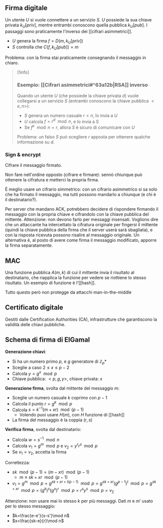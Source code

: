 ## Firma digitale

Un utente $U$ si vuole connettere a un servizio $S$. $U$ possiede la sua chiave privata $k_U[priv]$, mentre entrambi conoscono quella pubblica $k_U[pub]$.
I passaggi sono praticamente l'inverso dei [[cifrari asimmetrici]].
- $U$ genera la firma $f=D(m,k_U[priv])$
- $S$ controlla che $C(f,k_U[pub])=m$

Problema: con la firma stai praticamente consegnando il messaggio in chiaro.

>[!info]
>### Esempio:  [[Cifrari asimmetrici#^63a12b|RSA]] inverso
>
>Quando un utente $U$ (che possiede la chiave privata $d$) vuole collegarsi a un servizio $S$ (entrambi conoscono la chiave pubblica $<e,n>$):
>- $S$ genera un numero casuale $r<n$, lo invia a $U$
>- $U$ calcola $f=r^d\mod n$, e lo invia a S
>- Se $f^e\mod n=r$, allora $S$ è sicuro di comunicare con $U$
>
>Problema: un falso $S$ può scegliere $r$ apposta per ottenere qualche informazione su $d$.

### Sign & encrypt

Cifrare il messaggio firmato.

Non fare nell'ordine opposto (cifrare e firmare): sennò chiunque può ottenere la cifratura e metterci la propria firma.

È meglio usare un cifrario simmetrico: con un cifrario asimmetrico si sa solo che ha firmato il messaggio, ma tutti possono mandarlo a chiunque (e chi è il destinatario?).

Per server che mandano ACK, potrebbero decidere di rispondere firmando il messaggio  con la propria chiave e cifrandolo con la chiave pubblica del mittente. Attenzione: non devono farlo per messaggi insensati.
Vogliono dire che un attaccante ha intercettato la cifratura originale per fingersi il mittente (quindi la chiave pubblica della firma che il server userà sarà sbagliata), e con la risposta ricevuta possono risalire al messaggio originale.
Un alternativa è, al posto di avere come firma il messaggio modificato, apporre la firma separatamente.

## MAC

Una funzione pubblica $A(m,k)$ di cui il mittente invia il risultato al destinatario, che riapplica la funzione per vedere se riottiene lo stesso risultato.
Un esempio di funzione è l'[[hash]].

Tutto questo però non protegge da attacchi man-in-the-middle

## Certificato digitale

Gestiti dalle Certification Authorities (CA), infrastrutture che garantiscono la validità delle chiavi pubbliche.

## Schema di firma di ElGamal

**Generazione chiavi**:
- Si ha un numero primo $p$, e $g$ generatore di $ℤ_p*$
- Sceglie a caso $2≤x≤p-2$
- Calcola $y=g^x\mod p$
- Chiave pubblica: $<p,g,y>$, chiave privata: $x$

**Generazione firma**, svolta dal mittente del messaggio $m$:
- Sceglie un numero casuale $k$ coprimo con $p-1$
- Calcola il punto $r=g^k\mod p$
- Calcola $s=k^{-1}(m+xr)\mod (p-1)$
	- Volendo puoi usare $H(m)$, con $H$ funzione di [[hash]]
- La firma del messaggio è la coppia $(r,s)$

**Verifica firma**, svolta dal destinatario:
- Calcola $w=s^{-1}\mod n$
- Calcola $v_1=g^m\mod p$ e $v_2=y^rr^s\mod p$
- Se $v_1=v_2$, accetta la firma

Correttezza:
- $sk\mod(p-1)=(m-xr)\mod(p-1)$
	- $m≡sk+xr\mod(p-1)$
- $v_1=g^m\mod p=g^{sk+xr+t(p-1)}\mod p=g^{sk+xr}(g^{p-1})^t\mod p=g^{sk+xr}\mod p=(g^k)^s(g^x)^r\mod p=r^sy^s\mod p=v_2$

Attenzione: non usare mai lo stesso $k$ per più messaggi. Dati $m$ e $m'$ usato per lo stesso messaggio:
- $k=\frac{e-e'}{s-s'}\mod n$
- $x=\frac{sk-e}{r}\mod n$
